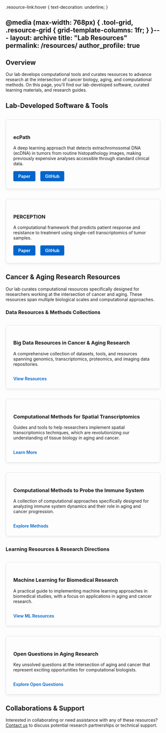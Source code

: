 .resource-link:hover {
  text-decoration: underline;
}

@media (max-width: 768px) {
  .tool-grid, .resource-grid {
    grid-template-columns: 1fr;
  }
}---
layout: archive
title: "Lab Resources"
permalink: /resources/
author_profile: true
---

<!-- Main content container -->
<div class="main-content-container">


## Overview

Our lab develops computational tools and curates resources to advance research at the intersection of cancer biology, aging, and computational methods. On this page, you'll find our lab-developed software, curated learning materials, and research guides.

<h2>Lab-Developed Software & Tools</h2>

<div class="tool-grid">
  <div class="tool-card">
    <h3>ecPath</h3>
    <p>A deep learning approach that detects extrachromosomal DNA (ecDNA) in tumors from routine histopathology images, making previously expensive analyses accessible through standard clinical data.</p>
    <div class="tool-links">
      <a href="https://www.biorxiv.org/content/10.1101/2024.11.13.623494v1" class="btn btn--primary" target="_blank">Paper</a>
      <a href="https://github.com/Sinha-CompBio-Lab/ecPATH" class="btn btn--primary" target="_blank">GitHub</a>
    </div>
  </div>

  <div class="tool-card">
    <h3>PERCEPTION</h3>
    <p>A computational framework that predicts patient response and resistance to treatment using single-cell transcriptomics of tumor samples.</p>
    <div class="tool-links">
      <a href="https://www.nature.com/articles/s43018-024-00756-7" class="btn btn--primary" target="_blank">Paper</a>
      <a href="https://github.com/ruppinlab/PERCEPTION" class="btn btn--primary" target="_blank">GitHub</a>
    </div>
  </div>
</div>

<h2>Cancer & Aging Research Resources</h2>

<p>Our lab curates computational resources specifically designed for researchers working at the intersection of cancer and aging. These resources span multiple biological scales and computational approaches.</p>

<h3>Data Resources & Methods Collections</h3>

<div class="resource-grid">
  <div class="resource-card">
    <h3>Big Data Resources in Cancer & Aging Research</h3>
    <p>A comprehensive collection of datasets, tools, and resources spanning genomics, transcriptomics, proteomics, and imaging data repositories.</p>
    <a href="https://x.com/Sanjusinha7/status/1570729265519546368" class="resource-link" target="_blank">View Resources <i class="fas fa-arrow-right"></i></a>
  </div>

  <div class="resource-card">
    <h3>Computational Methods for Spatial Transcriptomics</h3>
    <p>Guides and tools to help researchers implement spatial transcriptomics techniques, which are revolutionizing our understanding of tissue biology in aging and cancer.</p>
    <a href="https://x.com/Sanjusinha7/status/1578434020643205120" class="resource-link" target="_blank">Learn More <i class="fas fa-arrow-right"></i></a>
  </div>

  <div class="resource-card">
    <h3>Computational Methods to Probe the Immune System</h3>
    <p>A collection of computational approaches specifically designed for analyzing immune system dynamics and their role in aging and cancer progression.</p>
    <a href="https://x.com/Sanjusinha7/status/1576306476041515008" class="resource-link" target="_blank">Explore Methods <i class="fas fa-arrow-right"></i></a>
  </div>
</div>

<h3>Learning Resources & Research Directions</h3>

<div class="resource-grid">
  <div class="resource-card">
    <h3>Machine Learning for Biomedical Research</h3>
    <p>A practical guide to implementing machine learning approaches in biomedical studies, with a focus on applications in aging and cancer research.</p>
    <a href="https://x.com/Sanjusinha7/status/1589735781736001536" class="resource-link" target="_blank">View ML Resources <i class="fas fa-arrow-right"></i></a>
  </div>

  <div class="resource-card">
    <h3>Open Questions in Aging Research</h3>
    <p>Key unsolved questions at the intersection of aging and cancer that represent exciting opportunities for computational biologists.</p>
    <a href="https://x.com/Sanjusinha7/status/1575529608174108672" class="resource-link" target="_blank">Explore Open Questions <i class="fas fa-arrow-right"></i></a>
  </div>
</div>

<h2>Collaborations & Support</h2>

<p>Interested in collaborating or need assistance with any of these resources? <a href="/contact/" target="_blank">Contact us</a> to discuss potential research partnerships or technical support.</p>

<!-- CSS for styling resource cards and grids -->
<style>
.main-content-container {
  width: 100%;
  max-width: 1200px;
  margin: 0 auto;
}

.tool-grid, .resource-grid {
  display: grid;
  grid-template-columns: repeat(auto-fill, minmax(320px, 1fr));
  gap: 2rem;
  margin: 2rem 0;
}

.tool-card, .resource-card {
  border: 1px solid #e0e0e0;
  border-radius: 8px;
  padding: 1.5rem;
  box-shadow: 0 4px 6px rgba(0,0,0,0.05);
  transition: transform 0.2s, box-shadow 0.2s;
}

.tool-card:hover, .resource-card:hover {
  transform: translateY(-5px);
  box-shadow: 0 8px 15px rgba(0,0,0,0.1);
}

.tool-links {
  margin-top: 1rem;
  display: flex;
  gap: 1rem;
}

.resource-link {
  display: inline-block;
  margin-top: 1rem;
  font-weight: 600;
  text-decoration: none;
  color: #0066cc;
}

.btn {
  display: inline-block;
  padding: 0.5rem 1rem;
  border-radius: 4px;
  text-decoration: none;
  font-weight: 600;
  transition: background-color 0.2s;
}

.btn--primary {
  background-color: #0066cc;
  color: white;
}

.btn--primary:hover {
  background-color: #0055aa;
  color: white;
}
</style>

</div> <!-- End of main-content-container -->
